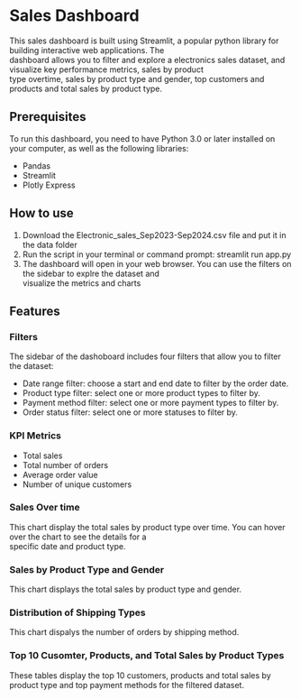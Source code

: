 # Sales Dashboard
This sales dashboard is built using Streamlit, a popular python library for building interactive web applications. The\
dashboard allows you to filter and explore a electronics sales dataset, and visualize key performance metrics, sales by product\
type overtime, sales by product type and gender, top customers and products and total sales by product type.
## Prerequisites
To run this dashboard, you need to have Python 3.0 or later installed on your computer, as well as the following libraries:
* Pandas
* Streamlit
* Plotly Express

## How to use
1. Download the Electronic_sales_Sep2023-Sep2024.csv file and put it in the data folder
2. Run the script in your terminal or command prompt: streamlit run app.py
3. The dashboard will open in your web browser. You can use the filters on the sidebar to explre the dataset and\
visualize the metrics and charts
## Features

### Filters
The sidebar of the dashoboard includes four filters that allow you to filter the dataset:
* Date range filter: choose a start and end date to filter by the order date.
* Product type filter: select one or more product types to filter by.
* Payment method filter: select one or more payment types to filter by.
* Order status filter: select one or more statuses to filter by.
### KPI Metrics
* Total sales
* Total number of orders
* Average order value
* Number of unique customers
### Sales Over time
This chart display the total sales by product type over time. You can hover over the chart to see the details for a\
specific date and product type.
### Sales by Product Type and Gender
This chart displays the total sales by product type and gender. 
### Distribution of Shipping Types
This chart dispalys the number of orders by shipping method.
### Top 10 Cusomter, Products, and Total Sales by Product Types
These tables display the top 10 customers, products and total sales by product type and top payment methods for the filtered dataset.

